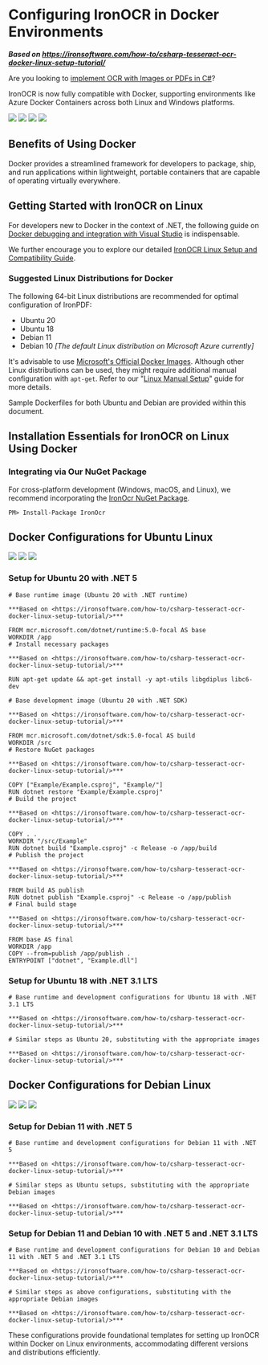 # Configuring IronOCR in Docker Environments

***Based on <https://ironsoftware.com/how-to/csharp-tesseract-ocr-docker-linux-setup-tutorial/>***


Are you looking to [implement OCR with Images or PDFs in C#](https://ironsoftware.com/csharp/ocr/)?

IronOCR is now fully compatible with Docker, supporting environments like Azure Docker Containers across both Linux and Windows platforms.

![](https://img.icons8.com/color/96/000000/docker--v1.png) ![](https://img.icons8.com/color/96/000000/linux--v1.png) ![](https://img.icons8.com/color/96/000000/amazon-web-services--v1.png) ![](https://img.icons8.com/color/96/000000/windows-logo--v1.png)

## Benefits of Using Docker

Docker provides a streamlined framework for developers to package, ship, and run applications within lightweight, portable containers that are capable of operating virtually everywhere.

## Getting Started with IronOCR on Linux

For developers new to Docker in the context of .NET, the following guide on [Docker debugging and integration with Visual Studio](https://docs.microsoft.com/en-us/visualstudio/containers/edit-and-refresh?view=vs-2019) is indispensable.

We further encourage you to explore our detailed [IronOCR Linux Setup and Compatibility Guide](https://ironsoftware.com/csharp/ocr/how-to/tesseract-ocr-setup-linux-ubuntu-debian/).

### Suggested Linux Distributions for Docker

The following 64-bit Linux distributions are recommended for optimal configuration of IronPDF:

- Ubuntu 20
- Ubuntu 18
- Debian 11
- Debian 10 _[The default Linux distribution on Microsoft Azure currently]_

It's advisable to use [Microsoft's Official Docker Images](https://hub.docker.com/_/microsoft-dotnet-runtime/). Although other Linux distributions can be used, they might require additional manual configuration with `apt-get`. Refer to our "[Linux Manual Setup](https://ironsoftware.com/csharp/ocr/how-to/tesseract-ocr-setup-linux-ubuntu-debian/)" guide for more details.

Sample Dockerfiles for both Ubuntu and Debian are provided within this document.

## Installation Essentials for IronOCR on Linux Using Docker

### Integrating via Our NuGet Package

For cross-platform development (Windows, macOS, and Linux), we recommend incorporating the [IronOcr NuGet Package](https://www.nuget.org/packages/IronOcr).

```shell
PM> Install-Package IronOcr
```

## Docker Configurations for Ubuntu Linux

![](https://img.icons8.com/color/96/000000/docker--v1.png) ![](https://img.icons8.com/color/96/000000/linux--v1.png) ![](https://img.icons8.com/color/96/000000/ubuntu--v1.png)

### Setup for Ubuntu 20 with .NET 5

```shell
# Base runtime image (Ubuntu 20 with .NET runtime)

***Based on <https://ironsoftware.com/how-to/csharp-tesseract-ocr-docker-linux-setup-tutorial/>***

FROM mcr.microsoft.com/dotnet/runtime:5.0-focal AS base
WORKDIR /app
# Install necessary packages

***Based on <https://ironsoftware.com/how-to/csharp-tesseract-ocr-docker-linux-setup-tutorial/>***

RUN apt-get update && apt-get install -y apt-utils libgdiplus libc6-dev

# Base development image (Ubuntu 20 with .NET SDK)

***Based on <https://ironsoftware.com/how-to/csharp-tesseract-ocr-docker-linux-setup-tutorial/>***

FROM mcr.microsoft.com/dotnet/sdk:5.0-focal AS build
WORKDIR /src
# Restore NuGet packages

***Based on <https://ironsoftware.com/how-to/csharp-tesseract-ocr-docker-linux-setup-tutorial/>***

COPY ["Example/Example.csproj", "Example/"]
RUN dotnet restore "Example/Example.csproj"
# Build the project

***Based on <https://ironsoftware.com/how-to/csharp-tesseract-ocr-docker-linux-setup-tutorial/>***

COPY . .
WORKDIR "/src/Example"
RUN dotnet build "Example.csproj" -c Release -o /app/build
# Publish the project

***Based on <https://ironsoftware.com/how-to/csharp-tesseract-ocr-docker-linux-setup-tutorial/>***

FROM build AS publish
RUN dotnet publish "Example.csproj" -c Release -o /app/publish
# Final build stage

***Based on <https://ironsoftware.com/how-to/csharp-tesseract-ocr-docker-linux-setup-tutorial/>***

FROM base AS final
WORKDIR /app
COPY --from=publish /app/publish .
ENTRYPOINT ["dotnet", "Example.dll"]
```

### Setup for Ubuntu 18 with .NET 3.1 LTS

```shell
# Base runtime and development configurations for Ubuntu 18 with .NET 3.1 LTS

***Based on <https://ironsoftware.com/how-to/csharp-tesseract-ocr-docker-linux-setup-tutorial/>***

# Similar steps as Ubuntu 20, substituting with the appropriate images

***Based on <https://ironsoftware.com/how-to/csharp-tesseract-ocr-docker-linux-setup-tutorial/>***

```

## Docker Configurations for Debian Linux

![](https://img.icons8.com/color/96/000000/docker--v1.png) ![](https://img.icons8.com/color/96/000000/linux--v1.png) ![](https://img.icons8.com/color/96/000000/debian--v1.png)

### Setup for Debian 11 with .NET 5

```shell
# Base runtime and development configurations for Debian 11 with .NET 5

***Based on <https://ironsoftware.com/how-to/csharp-tesseract-ocr-docker-linux-setup-tutorial/>***

# Similar steps as Ubuntu setups, substituting with the appropriate Debian images

***Based on <https://ironsoftware.com/how-to/csharp-tesseract-ocr-docker-linux-setup-tutorial/>***

```

### Setup for Debian 11 and Debian 10 with .NET 5 and .NET 3.1 LTS

```shell
# Base runtime and development configurations for Debian 10 and Debian 11 with .NET 5 and .NET 3.1 LTS

***Based on <https://ironsoftware.com/how-to/csharp-tesseract-ocr-docker-linux-setup-tutorial/>***

# Similar steps as above configurations, substituting with the appropriate Debian images

***Based on <https://ironsoftware.com/how-to/csharp-tesseract-ocr-docker-linux-setup-tutorial/>***

```

These configurations provide foundational templates for setting up IronOCR within Docker on Linux environments, accommodating different versions and distributions efficiently.